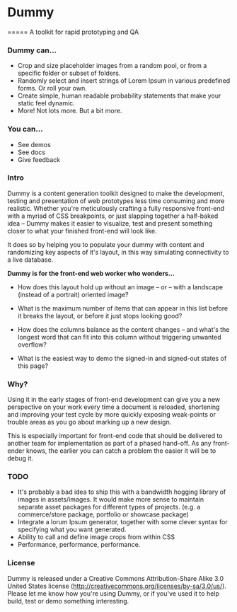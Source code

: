 # Dummy
=====
A toolkit for rapid prototyping and QA

### Dummy can…
+ Crop and size placeholder images from a random pool, or from a specific folder or subset of folders.
+ Randomly select and insert strings of Lorem Ipsum in various predefined forms. Or roll your own.
+ Create simple, human readable probability statements that make your static feel dynamic.
+ More! Not lots more. But a bit more.

### You can…
+ See demos
+ See docs
+ Give feedback

### Intro
Dummy is a content generation toolkit designed to make the development, testing and presentation of web prototypes less time consuming and more realistic. Whether you're meticulously crafting a fully responsive front-end with a myriad of CSS breakpoints, or just slapping together a half-baked idea – Dummy makes it easier to visualize, test and present something closer to what your finished front-end will look like.

It does so by helping you to populate your dummy with content and randomizing key aspects of it's layout, in this way simulating connectivity to a live database.

**Dummy is for the front-end web worker who wonders…**

+ How does this layout hold up without an image – or – with a landscape (instead of a portrait) oriented image?

+ What is the maximum number of items that can appear in this list before it breaks the layout, or before it just stops looking good?

+ How does the columns balance as the content changes – and what's the longest word that can fit into this column without triggering unwanted overflow?

+ What is the easiest way to demo the signed-in and signed-out states of this page?

### Why?
Using it in the early stages of front-end development can give you a new perspective on your work every time a document is reloaded, shortening and improving your test cycle by more quickly exposing weak-points or trouble areas as you go about marking up a new design.

This is especially important for front-end code that should be delivered to another team for implementation as part of a phased hand-off. As any front-ender knows, the earlier you can catch a problem the easier it will be to debug it.

### TODO
+ It's probably a bad idea to ship this with a bandwidth hogging library of images in assets/images. It would make more sense to maintain separate asset packages for different types of projects. (e.g. a commerce/store package, portfolio or showcase package)
+ Integrate a lorum Ipsum generator, together with some clever syntax for specifying what you want generated.
+ Ability to call and define image crops from within CSS
+ Performance, performance, performance.

### License
Dummy is released under a Creative Commons Attribution-Share Alike 3.0 United States license (http://creativecommons.org/licenses/by-sa/3.0/us/). Please let me know how you're using Dummy, or if you've used it to help build, test or demo something interesting.